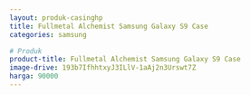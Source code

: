 ```yaml
---
layout: produk-casinghp
title: Fullmetal Alchemist Samsung Galaxy S9 Case
categories: samsung

# Produk
product-title: Fullmetal Alchemist Samsung Galaxy S9 Case
image-drive: 193b7IfhhtxyJ3ILlV-1aAj2n3Urswt7Z
harga: 90000
---
```

